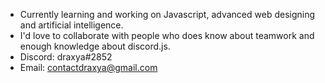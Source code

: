 - Currently learning and working on Javascript, advanced web designing and artificial intelligence.
- I'd love to collaborate with people who does know about teamwork and enough knowledge about discord.js.
- Discord: draxya#2852
- Email: contactdraxya@gmail.com

<!---
draxya/draxya is a ✨ special ✨ repository because its `README.md` (this file) appears on your GitHub profile.
You can click the Preview link to take a look at your changes.
--->
